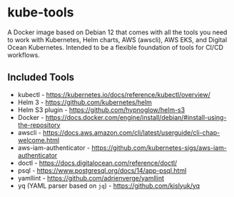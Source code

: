 # kube-tools

A Docker image based on Debian 12 that comes with all the tools you need to work with Kubernetes, Helm charts, AWS (awscli), AWS EKS, and Digital Ocean Kubernetes. Intended to be a flexible foundation of tools for CI/CD workflows.

## Included Tools

- kubectl - <https://kubernetes.io/docs/reference/kubectl/overview/>
- Helm 3 - <https://github.com/kubernetes/helm>
- Helm S3 plugin - <https://github.com/hypnoglow/helm-s3>
- Docker - <https://docs.docker.com/engine/install/debian/#install-using-the-repository>
- awscli - <https://docs.aws.amazon.com/cli/latest/userguide/cli-chap-welcome.html>
- aws-iam-authenticator - <https://github.com/kubernetes-sigs/aws-iam-authenticator>
- doctl - <https://docs.digitalocean.com/reference/doctl/>
- psql - <https://www.postgresql.org/docs/14/app-psql.html>
- yamllint - <https://github.com/adrienverge/yamllint>
- yq (YAML parser based on `jq`) - <https://github.com/kislyuk/yq>
